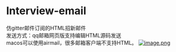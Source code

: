 # Interview-email
仿gitter邮件订阅的HTML招新邮件<br>发送方式：qq邮箱网页版支持编辑HTML源码发送<br>macos可以使用airmail，很多邮箱客户端不支持HTML。
[![image.png](https://s1.ax1x.com/2022/08/14/vUSptI.png)](https://imgtu.com/i/vUSptI)
